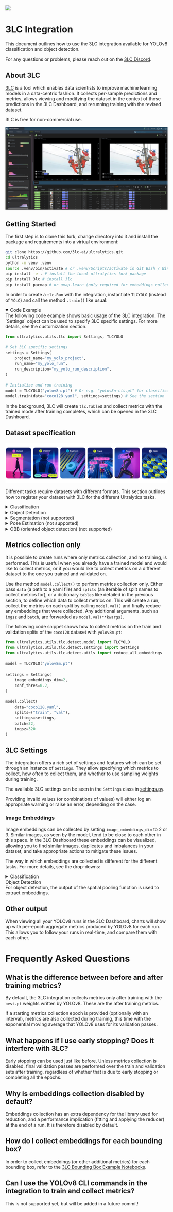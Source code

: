 <img src="https://3lc.ai/wp-content/uploads/2023/09/3LC-Logo_Footer.svg">

# 3LC Integration

This document outlines how to use the 3LC integration available for YOLOv8 classification and object detection.

For any questions or problems, please reach out on the [3LC Discord](https://discord.com/channels/1236027984150794290/1236118620002586655).

## About 3LC

[3LC](https://3lc.ai) is a tool which enables data scientists to improve machine learning models in a data-centric fashion. It collects per-sample predictions and metrics, allows viewing and modifying the dataset in the context of those predictions in the 3LC Dashboard, and rerunning training with the revised dataset.

3LC is free for non-commercial use.

![3LC Dashboard Overview](_static/dashboard.png)

## Getting Started

The first step is to clone this fork, change directory into it and install the package and requirements into a virtual environment:
```bash
git clone https://github.com/3lc-ai/ultralytics.git
cd ultralytics
python -m venv .venv
source .venv/bin/activate # or .venv/Scripts/activate in Git Bash / Windows
pip install -e . # install the local ultralytics fork package
pip install 3lc # install 3lc
pip install pacmap # or umap-learn (only required for embeddings collection)
```

In order to create a `tlc.Run` with the integration, instantiate `TLCYOLO` (instead of `YOLO`) and call the method `.train()` like usual:
<details open>
<summary>Code Example</summary>
The following code example shows basic usage of the 3LC integration. The `Settings` object can be used to specify 3LC specific settings. For more details, see the
customization section.

```python
from ultralytics.utils.tlc import Settings, TLCYOLO

# Set 3LC specific settings
settings = Settings(
    project_name="my_yolo_project",
    run_name="my_yolo_run",
    run_description="my_yolo_run_description",
)

# Initialize and run training
model = TLCYOLO("yolov8n.pt") # Or e.g. "yolov8n-cls.pt" for classification
model.train(data="coco128.yaml", settings=settings) # See the section 'Dataset Specification' for how to specify which data to use
```
</details>

In the background, 3LC will create `tlc.Table`s and collect metrics with the trained mode after training completes, which can be opened in the 3LC Dashboard.

## Dataset specification

![Banner image with tasks](https://raw.githubusercontent.com/ultralytics/assets/main/im/banner-tasks.png)

Different tasks require datasets with different formats. This section outlines how to register your dataset with 3LC for the different Ultralytics tasks.

<details>
<summary>Classification</summary>
For image classification, there are two ways to specify which data to use during training and metrics collection.

1. Using the argument `data` like usual when calling `model.train(data=path/to/dataset)`. See the [Ultralytics Documentation](https://docs.ultralytics.com/datasets/classify/). This will create `tlc.Table`s for each split, with the dataset name set to the last part of the dataset path. On rerunning the same command, the same `Table`s will be used. If new revisions have been created for these `Table`s in the 3LC Dashboard, the latest versions will be used instead. This way of specifying the data is useful when you are using the 3LC integration for the first time.

1. Using the argument `tables` when calling `model.train(tables={"train": my_train_table, "val": my_val_table})`. Here `my_train_table` and `my_val_table` need to be instances of `tlc.Table` or paths to tables in the form of a `tlc.Url`, `pathlib.Path` or `str`. In this case the provided `tlc.Table`s will be used as provided. If `"val"` and `"test"` splits are provided, `"val"` will be used for validation. This way of specifying the data is useful when you would like to use specific versions of your data (i.e. not necessarily 'latest'), or if you have created your own `tlc.Table`s and would like to use them instead.

If your `tlc.Table`s have custom column names for your image and label columns, you can provide these as additional arguments `image_column_name` and `label_column_name`. The defaults are `Image` and `Label`.
</details>

<details>
<summary>Object Detection</summary>
For object detection, there are three ways to specify which data to use during training and metrics collection.

1. Using the argument `data` like usual when calling `model.train(data=path/to/dataset.yaml)`. See the [Ultralytics Documentation](https://docs.ultralytics.com/datasets/detect/). This will create `tlc.Table`s for each split. On rerunning the same command, the same `Table`s will be used. If new revisions have been created for these `Table`s in the 3LC Dashboard, the latest versions will be used instead. This way of specifying the data is useful when you are using the 3LC integration for the first time.

1. Using the argument `tables`. Here `my_train_table` and `my_val_table` need to be instances of `tlc.Table` or paths to tables in the form of a `tlc.Url`, `pathlib.Path` or `str`. In this case the provided `tlc.Table`s will be used as provided. If `"val"` and `"test"` splits are provided, `"val"` will be used for validation. This way of specifying the data is useful when you would like to use specific versions of your data (i.e. not necessarily `'latest'`), or if you have created your own `tlc.Table`s and would like to use them instead.

1. Using the argument `data` like usual, but providing the path to a 3LC Dataset YAML file. The way to specify this is by adding a prefix `3LC://` to the path. A 3LC Dataset YAML file specifies the locations of 3LC Tables instead of the locations of images or labels on your disk. An example 3LC YAML looks like this:
```yaml
train: path/to/train/table
val: s3://path/to/val/table
```

It is even possible to specify that you would like to use the latest revision of these tables, by attaching `:latest` at the end of a path:
```yaml
train: path/to/train/table:latest
val: s3://path/to/val/table:latest
```

</details>

<details>
<summary>Segmentation (not supported)</summary>
The 3LC integration does not yet support the Segmentation task. Let us know on [Discord](https://discord.com/channels/1236027984150794290/1236118620002586655) if you would like us to add it.
</details>

<details>
<summary>Pose Estimation (not supported)</summary>
The 3LC integration does not yet support the Pose Estimation task. Let us know on [Discord](https://discord.com/channels/1236027984150794290/1236118620002586655) if you would like us to add it.
</details>

<details>
<summary>OBB (oriented object detection) (not supported)</summary>
The 3LC integration does not yet support the Oriented Object Detection task. Let us know on [Discord](https://discord.com/channels/1236027984150794290/1236118620002586655) if you would like us to add it.
</details>

## Metrics collection only

It is possible to create runs where only metrics collection, and no training, is performed. This is useful when you already have a trained model and would like to collect metrics, or if you would like to collect metrics on a different dataset to the one you trained and validated on.

Use the method `model.collect()` to perform metrics collection only. Either pass `data` (a path to a yaml file) and `splits` (an iterable of split names to collect metrics for), or a dictionary `tables` like detailed in the previous section, to define which data to collect metrics on. This will create a run, collect the metrics on each split by calling `model.val()` and finally reduce any embeddings that were collected. Any additional arguments, such as `imgsz` and `batch`, are forwarded as `model.val(**kwargs)`.

The following code snippet shows how to collect metrics on the train and validation splits of the `coco128` dataset with `yolov8m.pt`:
```python
from ultralytics.utils.tlc.detect.model import TLCYOLO
from ultralytics.utils.tlc.detect.settings import Settings
from ultralytics.utils.tlc.detect.utils import reduce_all_embeddings

model = TLCYOLO("yolov8m.pt")

settings = Settings(
    image_embeddings_dim=2,
    conf_thres=0.2,
)

model.collect(
    data="coco128.yaml",
    splits=("train", "val"),
    settings=settings,
    batch=32,
    imgsz=320
)
```

## 3LC Settings

The integration offers a rich set of settings and features which can be set through an instance of `Settings`. They allow specifying which metrics to collect, how often to collect them, and whether to use sampling weights during training.

The available 3LC settings can be seen in the `Settings` class in [settings.py](settings.py).

Providing invalid values (or combinations of values) will either log an appropriate warning or raise an error, depending on the case.

### Image Embeddings

Image embeddings can be collected by setting `image_embeddings_dim` to 2 or 3. Similar images, as seen by the model, tend to be close to each other in this space. In the 3LC Dashboard these embeddings can be visualized, allowing you to find similar images, duplicates and imbalances in your dataset, and take appropriate actions to mitigate these issues.

The way in which embeddings are collected is different for the different tasks. For more details, see the drop-downs:
<details>
<summary>Classification</summary>
For classification, the integration scans your model for the first occurrence of a `torch.nn.Linear` layer. The inputs to this layer are used to extract image embeddings.
</details>
<summary>Object Detection</summary>
For object detection, the output of the spatial pooling function is used to extract embeddings.
</details>

## Other output

When viewing all your YOLOv8 runs in the 3LC Dashboard, charts will show up with per-epoch aggregate metrics produced by YOLOv8 for each run. This allows you to follow your runs in real-time, and compare them with each other.

# Frequently Asked Questions

## What is the difference between before and after training metrics?

By default, the 3LC integration collects metrics only after training with the `best.pt` weights written by YOLOv8. These are the after training metrics.

If a starting metrics collection epoch is provided (optionally with an interval), metrics are also collected during training, this time with the exponential moving average that YOLOv8 uses for its validation passes.

## What happens if I use early stopping? Does it interfere with 3LC?

Early stopping can be used just like before. Unless metrics collection is disabled, final validation passes are performed over the train and validation sets after training, regardless of whether that is due to early stopping or completing all the epochs.

## Why is embeddings collection disabled by default?

Embeddings collection has an extra dependency for the library used for reduction, and a performance implication (fitting and applying the reducer) at the end of a run. It is therefore disabled by default.

## How do I collect embeddings for each bounding box?

In order to collect embeddings (or other additional metrics) for each bounding box, refer to the [3LC Bounding Box Example Notebooks](https://docs.3lc.ai/3lc/latest/public-notebooks/add-bb-embeddings.html).

## Can I use the YOLOv8 CLI commands in the integration to train and collect metrics?

This is not supported yet, but will be added in a future commit!